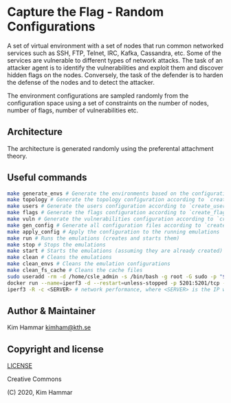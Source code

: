# Capture the Flag - Random Configurations

A set of virtual environment with a set of nodes that run common networked services such as SSH, FTP, Telnet, IRC, Kafka, 
Cassandra, etc. Some of the services are vulnerable to different types of network attacks. 
The task of an attacker agent is to identify the vulnerabilities and exploit them and discover hidden flags
on the nodes. Conversely, the task of the defender is to harden the defense of the nodes and to detect the 
attacker. 

The environment configurations are sampled randomly from the configuration space using a set of constraints on the number of nodes, number of flags,
number of vulnerabilities etc.  

## Architecture

The architecture is generated randomly using the preferental attachment theory. 

## Useful commands

```bash
make generate_envs # Generate the environments based on the configuration in `generate_config.py`
make topology # Generate the topology configuration according to `create_topology.py` and save to topology.json
make users # Generate the users configuration according to `create_users.py` and save to users.json
make flags # Generate the flags configuration according to `create_flags.py` and save to flags.json
make vuln # Generate the vulnerabilities configuration according to `create_vuln.py` and save to flags.json
make gen_config # Generate all configuration files according to `create_config.py`
make apply_config # Apply the configuration to the running emulations
make run # Runs the emulations (creates and starts them)
make stop # Stops the emulations
make start # Starts the emulations (assuming they are already created)
make clean # Cleans the emulations
make clean_envs # Cleans the emulation configurations
make clean_fs_cache # Cleans the cache files
sudo useradd -rm -d /home/csle_admin -s /bin/bash -g root -G sudo -p "$(openssl passwd -1 'csle@admin-pw_191')" csle_admin
docker run --name=iperf3 -d --restart=unless-stopped -p 5201:5201/tcp -p 5201:5201/udp mlabbe/iperf3 # Start the iperf server on the host
iperf3 -R -c <SERVER> # network performance, where <SERVER> is the IP where the iperf server is running e.g. the host 172.31.212.92     
```

## Author & Maintainer

Kim Hammar <kimham@kth.se>

## Copyright and license

[LICENSE](../../../../../../../LICENSE.md)

Creative Commons

(C) 2020, Kim Hammar